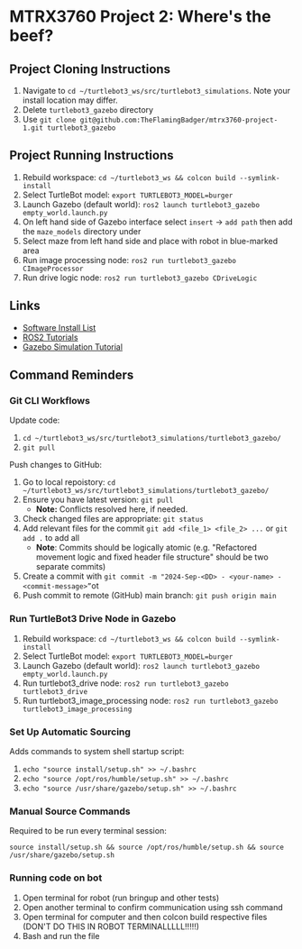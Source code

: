 # MTRX3760 Project 2: Where's the beef?

## Project Cloning Instructions

1. Navigate to `cd ~/turtlebot3_ws/src/turtlebot3_simulations`. Note your install location may differ.
2. Delete `turtlebot3_gazebo` directory
3. Use `git clone git@github.com:TheFlamingBadger/mtrx3760-project-1.git turtlebot3_gazebo`

## Project Running Instructions

1. Rebuild workspace: `cd ~/turtlebot3_ws && colcon build --symlink-install`
2. Select TurtleBot model: `export TURTLEBOT3_MODEL=burger`
3. Launch Gazebo (default world): `ros2 launch turtlebot3_gazebo empty_world.launch.py`
4. On left hand side of Gazebo interface select `insert` -> `add path` then add the `maze_models` directory under
5. Select maze from left hand side and place with robot in blue-marked area
6. Run image processing node: `ros2 run turtlebot3_gazebo CImageProcessor`
7. Run drive logic node: `ros2 run turtlebot3_gazebo CDriveLogic`

## Links

- [Software Install List](https://docs.google.com/spreadsheets/d/1X3_AnZvCP2jTWK1Q7EVujKh0q1d0yrmBEny1rSNteX4/edit?gid=0#gid=0)
- [ROS2 Tutorials](https://docs.ros.org/en/humble/Tutorials.html)
- [Gazebo Simulation Tutorial](https://emanual.robotis.com/docs/en/platform/turtlebot3/simulation/#gazebo-simulation)

## Command Reminders

### Git CLI Workflows

Update code:

1. `cd ~/turtlebot3_ws/src/turtlebot3_simulations/turtlebot3_gazebo/`
2. `git pull`

Push changes to GitHub:

1. Go to local repoistory: `cd ~/turtlebot3_ws/src/turtlebot3_simulations/turtlebot3_gazebo/`
2. Ensure you have latest version: `git pull`
   - **Note:** Conflicts resolved here, if needed.
3. Check changed files are appropriate: `git status`
4. Add relevant files for the commit `git add <file_1> <file_2> ...` or `git add .` to add all
   - **Note**: Commits should be logically atomic (e.g. "Refactored movement logic and fixed header file structure" should be two separate commits)
5. Create a commit with `git commit -m "2024-Sep-<DD> - <your-name> - <commit-message>”`ot
6. Push commit to remote (GitHub) main branch: `git push origin main`

### Run TurtleBot3 Drive Node in Gazebo

1. Rebuild workspace: `cd ~/turtlebot3_ws && colcon build --symlink-install`
2. Select TurtleBot model: `export TURTLEBOT3_MODEL=burger`
3. Launch Gazebo (default world): `ros2 launch turtlebot3_gazebo empty_world.launch.py`
4. Run turtlebot3_drive node: `ros2 run turtlebot3_gazebo turtlebot3_drive`
5. Run turtlebot3_image_processing node: `ros2 run turtlebot3_gazebo turtlebot3_image_processing`

### Set Up Automatic Sourcing

Adds commands to system shell startup script:

1. `echo "source install/setup.sh" >> ~/.bashrc`
2. `echo "source /opt/ros/humble/setup.sh" >> ~/.bashrc`
3. `echo "source /usr/share/gazebo/setup.sh" >> ~/.bashrc`

### Manual Source Commands

Required to be run every terminal session:

`source install/setup.sh && source /opt/ros/humble/setup.sh && source /usr/share/gazebo/setup.sh`

### Running code on bot

1. Open terminal for robot (run bringup and other tests)
2. Open another terminal to confirm communication using ssh command
3. Open terminal for computer and then colcon build respective files (DON'T DO THIS IN ROBOT TERMINALLLLL!!!!!)
4. Bash and run the file
